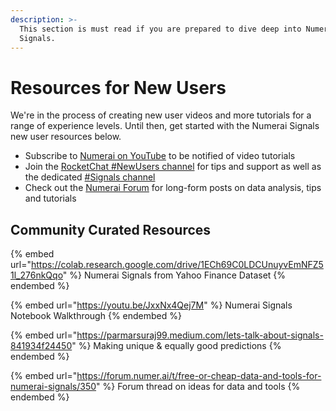 ```yaml
---
description: >-
  This section is must read if you are prepared to dive deep into Numerai
  Signals.
---
```


# Resources for New Users

We're in the process of creating new user videos and more tutorials for a range of experience levels. Until then, get started with the Numerai Signals new user resources below.

* Subscribe to [Numerai on YouTube](https://www.youtube.com/channel/UCQt3RVSKsDpFgYIm1A-nWbA) to be notified of video tutorials
* Join the [RocketChat #NewUsers channel](https://community.numer.ai/channel/newusers) for tips and support as well as the dedicated [#Signals channel](https://community.numer.ai/channel/signals)
* Check out the [Numerai Forum](https://forum.numer.ai) for long-form posts on data analysis, tips and tutorials

## Community Curated Resources

{% embed url="https://colab.research.google.com/drive/1ECh69C0LDCUnuyvEmNFZ51l_276nkQqo" %}
Numerai Signals from Yahoo Finance Dataset
{% endembed %}

{% embed url="https://youtu.be/JxxNx4Qej7M" %}
Numerai Signals Notebook Walkthrough
{% endembed %}

{% embed url="https://parmarsuraj99.medium.com/lets-talk-about-signals-841934f24450" %}
Making unique & equally good predictions
{% endembed %}

{% embed url="https://forum.numer.ai/t/free-or-cheap-data-and-tools-for-numerai-signals/350" %}
Forum thread on ideas for data and tools
{% endembed %}
